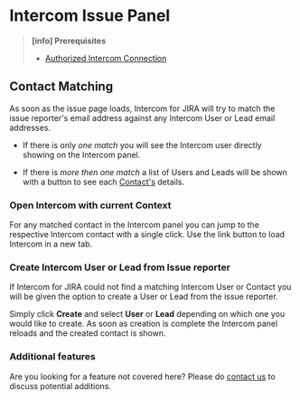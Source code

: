 # Intercom Issue Panel

> **[info] Prerequisites**
>
> * [Authorized Intercom Connection](GettingStarted.md)

## Contact Matching

As soon as the issue page loads, Intercom for JIRA will try to match the issue
reporter's email address against any Intercom User or Lead email addresses.
 
* If there is only _one match_ you will see the Intercom user directly showing on
  the Intercom panel.

* If there is _more then one match_ a list of Users and Leads will be shown with
  a button to see each [Contact's](Glossary.md#def-contacts) details.
  
### Open Intercom with current Context

For any matched contact in the Intercom panel you can jump to the respective 
Intercom contact with a single click. Use the link button to load Intercom in a 
new tab.

### Create Intercom User or Lead from Issue reporter

If Intercom for JIRA could not find a matching Intercom User or Contact you will 
be given the option to create a User or Lead from the issue reporter.

Simply click **Create** and select **User** or **Lead** depending on which one 
you would like to create. As soon as creation is complete the Intercom panel
reloads and the created contact is shown.

### Additional features

Are you looking for a feature not covered here? Please do [contact us](/pages/contact.md) 
to discuss potential additions.